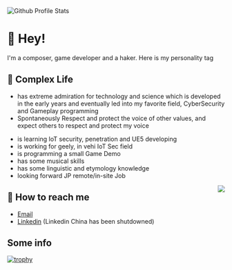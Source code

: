 <img alt="Github Profile Stats" src="https://github-readme-stats-rouge-ten-78.vercel.app/api?username=ksroido">

# 👋 Hey!

I'm a composer, game developer and a haker. Here is my personality tag



## 💬 Complex Life

<!-- * has a black childhood depicted in 300,000 words, may hit the bottom line then go crazy by incident, if this happens, please forgive me, I'm very sorry about that. -->
* has extreme admiration for technology and science which is developed in the early years and eventually led into my favorite field, CyberSecurity and Gameplay programming
* Spontaneously Respect and protect the voice of other values, and expect others to respect and protect my voice
<!--* is transgender with undetermined gender and undetermined sexual orientation 🏳️‍⚧️ 🏳️‍🌈-->
* is learning IoT security, penetration and UE5 developing
* is working for geely, in vehi IoT Sec field
* is programming a small Game Demo
* has some musical skills
* has some linguistic and etymology knowledge
* looking forward JP remote/in-site Job

<img align="right" src="https://github-readme-stats.vercel.app/api/top-langs/?username=KSroido&layout=compact&bg_color=000000&text_color=ffffff"/>

## 📮 How to reach me

-  [Email](mailto:ksroido@linux.com)
-  [Linkedin](https://www.linkedin.com/in/jinglong-xie-33b747236/) (Linkedin China has been shutdowned) 

## Some info

[![trophy](https://github-profile-trophy.vercel.app/?username=ryo-ma)](https://github.com/ryo-ma/github-profile-trophy)

<!-- ![Visited By](https://count.getloli.com/get/@Valkierja?theme=gelbooru) -->
